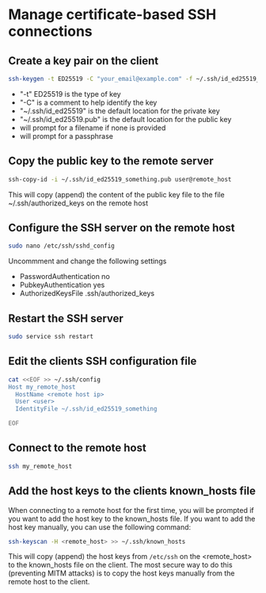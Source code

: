 # Manage certificate-based SSH connections
## Create a key pair on the client
```bash
ssh-keygen -t ED25519 -C "your_email@example.com" -f ~/.ssh/id_ed25519_something
```
- "-t" ED25519 is the type of key
- "-C" is a comment to help identify the key
- "~/.ssh/id_ed25519" is the default location for the private key
- "~/.ssh/id_ed25519.pub" is the default location for the public key
- will prompt for a filename if none is provided
- will prompt for a passphrase

## Copy the public key to the remote server
```bash
ssh-copy-id -i ~/.ssh/id_ed25519_something.pub user@remote_host
```
This will copy (append) the content of the public key file to the file ~/.ssh/authorized_keys on the remote host

## Configure the SSH server on the remote host
```bash
sudo nano /etc/ssh/sshd_config
```
Uncommment and change the following settings
- PasswordAuthentication no
- PubkeyAuthentication yes
- AuthorizedKeysFile .ssh/authorized_keys

## Restart the SSH server
```bash
sudo service ssh restart
```

## Edit the clients SSH configuration file
```bash
cat <<EOF >> ~/.ssh/config
Host my_remote_host
  HostName <remote host ip>
  User <user>
  IdentityFile ~/.ssh/id_ed25519_something

EOF
```

## Connect to the remote host
```bash
ssh my_remote_host
```

## Add the host keys to the clients known_hosts file
When connecting to a remote host for the first time, you will be prompted if you want to add the host key to the known_hosts file.
If you want to add the host key manually, you can use the following command:
```bash
ssh-keyscan -H <remote_host> >> ~/.ssh/known_hosts
```
This will copy (append) the host keys from `/etc/ssh` on the <remote_host> to the known_hosts file on the client. The most secure way to do this (preventing MITM attacks) is to copy the host keys manually from the remote host to the client.
